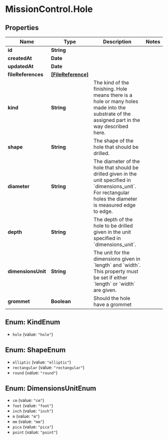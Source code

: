 # MissionControl.Hole

## Properties
Name | Type | Description | Notes
------------ | ------------- | ------------- | -------------
**id** | **String** |  | 
**createdAt** | **Date** |  | 
**updatedAt** | **Date** |  | 
**fileReferences** | [**[FileReference]**](FileReference.md) |  | 
**kind** | **String** | The kind of the finishing. Hole means there is a hole or many holes made into the substrate of the assigned part in the way described here. | 
**shape** | **String** | The shape of the hole that should be drilled. | 
**diameter** | **String** | The diameter of the hole that should be drilled given in the unit specified in &#x60;dimensions_unit&#x60;. For rectangular holes the diameter is measured edge to edge.  | 
**depth** | **String** | The depth of the hole to be drilled given in the unit specified in &#x60;dimensions_unit&#x60;. | 
**dimensionsUnit** | **String** | The unit for the dimensions given in &#x60;length&#x60; and &#x60;width&#x60;. This property must be set if either &#x60;length&#x60; or &#x60;width&#x60; are given. | 
**grommet** | **Boolean** | Should the hole have a grommet | 

<a name="KindEnum"></a>
## Enum: KindEnum

* `hole` (value: `"hole"`)


<a name="ShapeEnum"></a>
## Enum: ShapeEnum

* `elliptic` (value: `"elliptic"`)
* `rectangular` (value: `"rectangular"`)
* `round` (value: `"round"`)


<a name="DimensionsUnitEnum"></a>
## Enum: DimensionsUnitEnum

* `cm` (value: `"cm"`)
* `foot` (value: `"foot"`)
* `inch` (value: `"inch"`)
* `m` (value: `"m"`)
* `mm` (value: `"mm"`)
* `pica` (value: `"pica"`)
* `point` (value: `"point"`)

